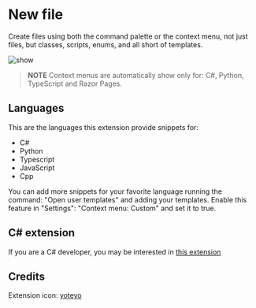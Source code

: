 # New file

Create files using both the command palette or the context menu, not just files, but classes, scripts, enums, and all short of templates.

![show](/Resources/Readme/Ctx.gif)

>**NOTE** Context menus are automatically show only for: C#, Python, TypeScript and Razor Pages.

## Languages

This are the languages this extension provide snippets for:

- C#
- Python
- Typescript
- JavaScript
- Cpp

You can add more snippets for your favorite language running the command: "Open user templates" and adding your templates.
Enable this feature in "Settings": "Context menu: Custom" and set it to true.

## C# extension

If you are a C# developer, you may be interested in [this extension](https://github.com/kineticSnippet/DotnetTools)

## Credits

Extension icon: [yoteyo](https://www.flaticon.com/authors/yoteyo)

